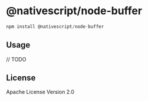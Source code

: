 # @nativescript/node-buffer

```javascript
npm install @nativescript/node-buffer
```

## Usage

// TODO

## License

Apache License Version 2.0
